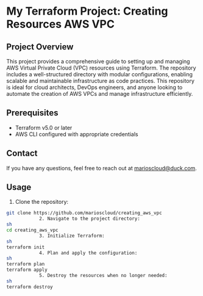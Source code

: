 # My Terraform Project: Creating Resources AWS VPC

## Project Overview
This project provides a comprehensive guide to setting up and managing AWS Virtual Private Cloud (VPC) resources using Terraform. The repository includes a well-structured directory with modular configurations, enabling scalable and maintainable infrastructure as code practices. This repository is ideal for cloud architects, DevOps engineers, and anyone looking to automate the creation of AWS VPCs and manage infrastructure efficiently.

## Prerequisites
- Terraform v5.0 or later
- AWS CLI configured with appropriate credentials

## Contact
If you have any questions, feel free to reach out at marioscloud@duck.com.

## Usage
1. Clone the repository:
```sh
git clone https://github.com/marioscloud/creating_aws_vpc
            2. Navigate to the project directory:
sh
cd creating_aws_vpc
            3. Initialize Terraform:
sh
terraform init
            4. Plan and apply the configuration:
sh
terraform plan
terraform apply
            5. Destroy the resources when no longer needed:
sh
terraform destroy
